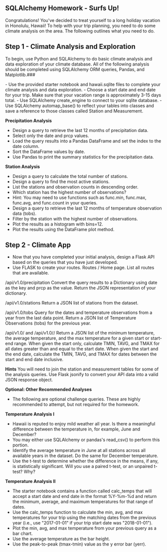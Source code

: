## **SQLAlchemy Homework - Surfs Up!**

Congratulations! You've decided to treat yourself to a long holiday vacation in Honolulu, Hawaii! To help with your trip planning, you need to do some climate analysis on the area. The following outlines what you need to do.

## **Step 1 - Climate Analysis and Exploration**
To begin, use Python and SQLAlchemy to do basic climate analysis and data exploration of your climate database. All of the following analysis should be completed using SQLAlchemy ORM queries, Pandas, and Matplotlib.###
<div>
- Use the provided starter notebook and hawaii.sqlite files to complete your climate analysis and data exploration.
- Choose a start date and end date for your trip. Make sure that your vacation range is approximately 3-15 days total.
- Use SQLAlchemy create_engine to connect to your sqlite database.
- Use SQLAlchemy automap_base() to reflect your tables into classes and save a reference to those classes called Station and       Measurement.

**Precipitation Analysis**
- Design a query to retrieve the last 12 months of precipitation data.
- Select only the date and prcp values.
- Load the query results into a Pandas DataFrame and set the index to the date column.
- Sort the DataFrame values by date.
- Use Pandas to print the summary statistics for the precipitation data.


**Station Analysis**
- Design a query to calculate the total number of stations.
- Design a query to find the most active stations.
- List the stations and observation counts in descending order.
- Which station has the highest number of observations?
- Hint: You may need to use functions such as func.min, func.max, func.avg, and func.count in your queries.
- Design a query to retrieve the last 12 months of temperature observation data (tobs).
- Filter by the station with the highest number of observations.
- Plot the results as a histogram with bins=12.
- Plot the results using the DataFrame plot method.


## **Step 2 - Climate App**
- Now that you have completed your initial analysis, design a Flask API based on the queries that you have just developed.
- Use FLASK to create your routes.
Routes
/
Home page.
List all routes that are available.

/api/v1.0/precipitation
Convert the query results to a Dictionary using date as the key and prcp as the value.
Return the JSON representation of your dictionary.

/api/v1.0/stations
Return a JSON list of stations from the dataset.

/api/v1.0/tobs
Query for the dates and temperature observations from a year from the last data point.
Return a JSON list of Temperature Observations (tobs) for the previous year.

/api/v1.0/<start> and /api/v1.0/<start>/<end>
Return a JSON list of the minimum temperature, the average temperature, and the max temperature for a given start or start-end range.
When given the start only, calculate TMIN, TAVG, and TMAX for all dates greater than and equal to the start date.
When given the start and the end date, calculate the TMIN, TAVG, and TMAX for dates between the start and end date inclusive.

**Hints**
You will need to join the station and measurement tables for some of the analysis queries.
Use Flask jsonify to convert your API data into a valid JSON response object.


**Optional: Other Recommended Analyses**
- The following are optional challenge queries. These are highly recommended to attempt, but not required for the homework.

**Temperature Analysis I**
- Hawaii is reputed to enjoy mild weather all year. Is there a meaningful difference between the temperature in, for example, June and December?
- You may either use SQLAlchemy or pandas's read_csv() to perform this portion.
- Identify the average temperature in June at all stations across all available years in the dataset. Do the same for December temperature.
- Use the t-test to determine whether the difference in the means, if any, is statistically significant. Will you use a paired t-test, or an unpaired t-test? Why?


**Temperature Analysis II**
- The starter notebook contains a function called calc_temps that will accept a start date and end date in the format %Y-%m-%d and return the minimum, average, and maximum temperatures for that range of dates.
- Use the calc_temps function to calculate the min, avg, and max temperatures for your trip using the matching dates from the previous year (i.e., use "2017-01-01" if your trip start date was "2018-01-01").
- Plot the min, avg, and max temperature from your previous query as a bar chart.
- Use the average temperature as the bar height.
- Use the peak-to-peak (tmax-tmin) value as the y error bar (yerr).
